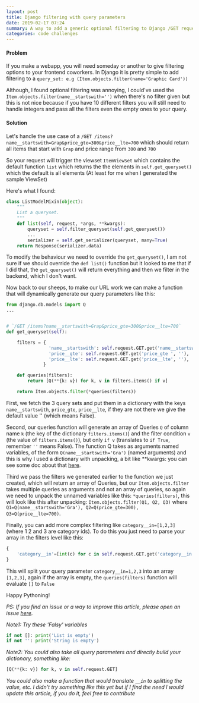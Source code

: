 ```yaml
---
layout: post
title: Django filtering with query parameters
date: 2019-02-17 07:24
summary: A way to add a generic optional filtering to Django /GET request, e.g /GET /items?name__startswith=Graph
categories: code challenges
---
```


#### Problem
If you make a webapp, you will need someday or another to give filtering options to your frontend coworkers. In Django it is pretty simple to add filtering to a `query_set: e.g (Item.objects.filter(name='Graphic Card'))`

Although, I found optional filtering was annoying, I could've used the `Item.objects.filter(name__startswith='')` when there's no filter given but this is not nice because if you have 10 different filters you will still need to handle integers and pass all the filters even the empty ones to your query.

#### Solution
Let's handle the use case of a `/GET /items?name__startswith=Grap&price_gte=300&price__lte=700` which should return all items that start with `Grap` and price range from `300` and `700`

So your request will trigger the viewset `ItemViewSet` which contains the default function `list` which returns the the elements in `self.get_queryset()` which the default is all elements (At least for me when I generated the sample ViewSet) 

Here's what I found:

```python
class ListModelMixin(object):
    """
    List a queryset.
    """
    def list(self, request, *args, **kwargs):
        queryset = self.filter_queryset(self.get_queryset())
        ...
        serializer = self.get_serializer(queryset, many=True)
    return Response(serializer.data)
```

To modify the behaviour we need to override the `get_queryset()`, I am not sure if we should override the `def list()` function but it looked to me that if I did that, the `get_queryset()` will return everything and then we filter in the backend, which I don't want.

Now back to our sheeps, to make our URL work we can make a function that will dynamically generate our query parameters like this:

```python
from django.db.models import Q
...


# `/GET /items?name__startswith=Grap&price_gte=300&price__lte=700`
def get_queryset(self):

    filters = {
                'name__startswith': self.request.GET.get('name__startswith ', ''),
                'price__gte': self.request.GET.get('price_gte ', ''),
                'price__lte': self.request.GET.get('price__lte', ''),
              }

    def queries(filters):
        return [Q(**{k: v}) for k, v in filters.items() if v]

    return Item.objects.filter(*queries(filters))
```

First, we fetch the 3 query sets and put them in a dictionary with the keys `name__startswith`, `price_gte`, `price__lte`, if they are not there we give the default value '' (which means False).

Second, our queries function will generate an array of Queries `Q` of column name `k` (the key of the dictionary `filters.items()`) and the filter condition `v` (the value of `filters.items()`), but only `if v` (translates to `if True`, remember `''` means False). The function Q takes as arguments named variables, of the form `Q(name__startswith='Gra')` (named arguments) and this is why I used a dictionary with unpacking, a bit like **kwargs: you can see some doc about that [here](http://book.pythontips.com/en/latest/args_and_kwargs.html).

Third we pass the filters we generated earlier to the function we just created, which will return an array of Queries, but our `Item.objects.filter` takes multiple queries as arguments and not an array of queries, so again we need to unpack the unnamed variables like this: `*queries(filters)`, this will look like this after unpacking: `Item.objects.filter(Q1, Q2, Q3)` where `Q1=Q(name__startswith='Gra'), Q2=Q(price_gte=300), Q3=Q(price__lte=700)`.

Finally, you can add more complex filtering like `category__in=[1,2,3]` (where 1 2 and 3 are category ids). To do this you just need to parse your array in the filters level like this:

```python
{
    'category__in'=[int(c) for c in self.request.GET.get('category__in', '').split(',') if c]
}
```

This will split your query parameter `category__in=1,2,3` into an array `[1,2,3]`, again if the array is empty, the `queries(filters)` function will evaluate `[]` to `False`

Happy Pythoning!

*PS: If you find an issue or a way to improve this article, please open an issue [here](https://github.com/serafss2/serafss2.github.io/issues).*

*Note1: Try these 'Falsy' variables*
```python
if not []: print('List is empty')
if not '': print('String is empty')
```


*Note2: You could also take all query parameters and directly build your dictionary, something like:*

```python
[Q(**{k: v}) for k, v in self.request.GET]
```

*You could also make a function that would translate `__in` to splitting the value, etc. I didn't try something like this yet but if I find the need I would update this article, if you do it, feel free to contribute*